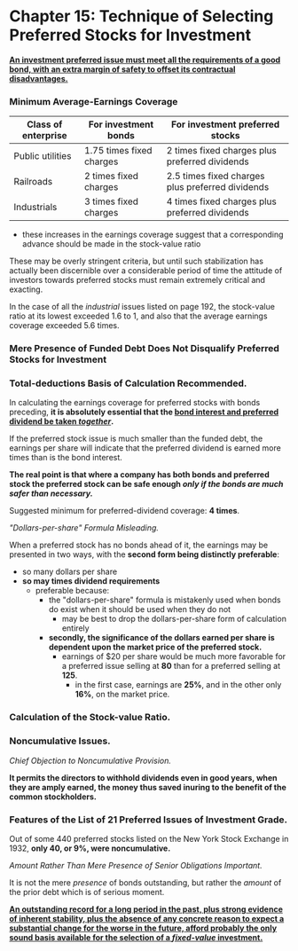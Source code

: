 # Chapter 15: Technique of Selecting Preferred Stocks for Investment

**<u>An investment preferred issue must meet all the requirements of a good bond, with an extra margin of safety to offset its contractual disadvantages.</u>**

### Minimum Average-Earnings Coverage

| Class of enterprise | For investment bonds     | For investment preferred stocks                  |
| ------------------- | ------------------------ | ------------------------------------------------ |
| Public utilities    | 1.75 times fixed charges | 2 times fixed charges plus preferred dividends   |
| Railroads           | 2 times fixed charges    | 2.5 times fixed charges plus preferred dividends |
| Industrials         | 3 times fixed charges    | 4 times fixed charges plus preferred dividends   |

- these increases in the earnings coverage suggest that a corresponding advance should be made in the stock-value ratio

These may be overly stringent criteria, but until such stabilization has actually been discernible over a considerable period of time the attitude of investors towards preferred stocks must remain extremely critical and exacting.

In the case of all the *industrial* issues listed on page 192, the stock-value ratio at its lowest exceeded 1.6 to 1, and also that the average earnings coverage exceeded 5.6 times.

### Mere Presence of Funded Debt Does Not Disqualify Preferred Stocks for Investment

### Total-deductions Basis of Calculation Recommended.

In calculating the earnings coverage for preferred stocks with bonds preceding, **it is absolutely essential that the <u>bond interest and preferred dividend be taken *together*</u>.**

If the preferred stock issue is much smaller than the funded debt, the earnings per share will indicate that the preferred dividend is earned more times than is the bond interest.

**The real point is that where a company has both bonds and preferred stock the preferred stock can be safe enough *only if the bonds are much safer than necessary.***

Suggested minimum for preferred-dividend coverage: **4 times**.

*"Dollars-per-share" Formula Misleading.*

When a preferred stock has no bonds ahead of it, the earnings may be presented in two ways, with the **second form being distinctly preferable**:

- so many dollars per share
- **so may times dividend requirements**
  - preferable because:
    - the "dollars-per-share" formula is mistakenly used when bonds do exist when it should be used when they do not
      - may be best to drop the dollars-per-share form of calculation entirely
    - **secondly, the significance of the dollars earned per share is dependent upon the market price of the preferred stock.**
      - earnings of $20 per share would be much more favorable for a preferred issue selling at **80** than for a preferred selling at **125**.
        - in the first case, earnings are **25%**, and in the other only **16%**, on the market price.

### Calculation of the Stock-value Ratio.

### Noncumulative Issues.

*Chief Objection to Noncumulative Provision.*

**It permits the directors to withhold dividends even in good years, when they are amply earned, the money thus saved inuring to the benefit of the common stockholders.**

### Features of the List of 21 Preferred Issues of Investment Grade.

Out of some 440 preferred stocks listed on the New York Stock Exchange in 1932, **only 40, or 9%, were noncumulative.**

*Amount Rather Than Mere Presence of Senior Obligations Important.*

It is not the mere *presence* of bonds outstanding, but rather the *amount* of the prior debt which is of serious moment.

**<u>An outstanding record for a long period in the past, plus strong evidence of inherent stability, plus the absence of any concrete reason to expect a substantial change for the worse in the future, afford probably the only sound basis available for the selection of a *fixed-value* investment.</u>**


